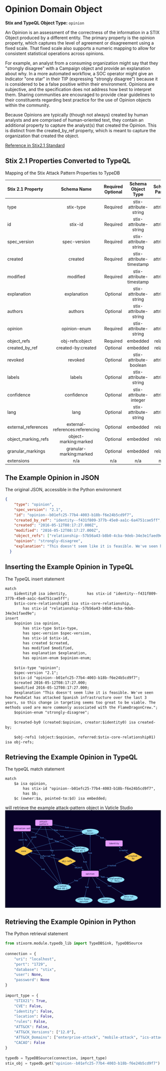 # Opinion Domain Object

**Stix and TypeQL Object Type:**  `opinion`

An Opinion is an assessment of the correctness of the information in a STIX Object produced by a different entity. The primary property is the opinion property, which captures the level of agreement or disagreement using a fixed scale. That fixed scale also supports a numeric mapping to allow for consistent statistical operations across opinions.

 

For example, an analyst from a consuming organization might say that they "strongly disagree" with a Campaign object and provide an explanation about why. In a more automated workflow, a SOC operator might give an Indicator "one star" in their TIP (expressing "strongly disagree") because it is considered to be a false positive within their environment. Opinions are subjective, and the specification does not address how best to interpret them. Sharing communities are encouraged to provide clear guidelines to their constituents regarding best practice for the use of Opinion objects within the community.

Because Opinions are typically (though not always) created by human analysts and are comprised of human-oriented text, they contain an additional property to capture the analyst(s) that created the Opinion. This is distinct from the created_by_ref property, which is meant to capture the organization that created the object.

[Reference in Stix2.1 Standard](https://docs.oasis-open.org/cti/stix/v2.1/os/stix-v2.1-os.html#_ht1vtzfbtzda)
## Stix 2.1 Properties Converted to TypeQL
Mapping of the Stix Attack Pattern Properties to TypeDB

|  Stix 2.1 Property    |           Schema Name             | Required  Optional  |      Schema Object Type | Schema Parent  |
|:--------------------|:--------------------------------:|:------------------:|:------------------------:|:-------------:|
|  type                 |            stix-type              |      Required       |  stix-attribute-string    |   attribute    |
|  id                   |             stix-id               |      Required       |  stix-attribute-string    |   attribute    |
|  spec_version         |           spec-version            |      Required       |  stix-attribute-string    |   attribute    |
|  created              |             created               |      Required       | stix-attribute-timestamp  |   attribute    |
|  modified             |             modified              |      Required       | stix-attribute-timestamp  |   attribute    |
| explanation  |explanation  |      Optional       |  stix-attribute-string    |   attribute    |
| authors |authors |      Optional       |  stix-attribute-string    |   attribute    |
| opinion |opinion-enum |      Required       |  stix-attribute-string    |   attribute    |
| object_refs |obj-refs:object |      Required       |   embedded     |relation |
| created_by_ref       |        created-by:created         |      Optional       |   embedded     |relation |
|  revoked              |             revoked               |      Optional       |  stix-attribute-boolean   |   attribute    |
|  labels               |              labels               |      Optional       |  stix-attribute-string    |   attribute    |
|  confidence           |            confidence             |      Optional       |  stix-attribute-integer   |   attribute    |
|  lang                 |               lang                |      Optional       |  stix-attribute-string    |   attribute    |
|  external_references  | external-references:referencing   |      Optional       |   embedded     |relation |
|  object_marking_refs  |      object-marking:marked        |      Optional       |   embedded     |relation |
|  granular_markings    |     granular-marking:marked       |      Optional       |   embedded     |relation |
|  extensions           |               n/a                 |        n/a          |           n/a             |      n/a       |

## The Example Opinion in JSON
The original JSON, accessible in the Python environment
```json
{
    "type": "opinion",
    "spec_version": "2.1",
    "id": "opinion--b01efc25-77b4-4003-b18b-f6e24b5cd9f7",
    "created_by_ref": "identity--f431f809-377b-45e0-aa1c-6a4751cae5ff",
    "created": "2016-05-12T08:17:27.000Z",
    "modified": "2016-05-12T08:17:27.000Z",
    "object_refs": ["relationship--57b56a43-b8b0-4cba-9deb-34e3e1faed9e"],       
    "opinion": "strongly-disagree",
    "explanation": "This doesn't seem like it is feasible. We've seen how PandaCat has attacked Spanish infrastructure over the last 3 years, so this change in targeting seems too great to be viable. The methods used are more commonly associated with the FlameDragonCrew."
  }
```


## Inserting the Example Opinion in TypeQL
The TypeQL insert statement
```typeql
match
    $identity0 isa identity,         has stix-id "identity--f431f809-377b-45e0-aa1c-6a4751cae5ff";
    $stix-core-relationship01 isa stix-core-relationship,
        has stix-id "relationship--57b56a43-b8b0-4cba-9deb-34e3e1faed9e";
insert 
    $opinion isa opinion,
        has stix-type $stix-type,
        has spec-version $spec-version,
        has stix-id $stix-id,
        has created $created,
        has modified $modified,
        has explanation $explanation,
        has opinion-enum $opinion-enum;

    $stix-type "opinion";
    $spec-version "2.1";
    $stix-id "opinion--b01efc25-77b4-4003-b18b-f6e24b5cd9f7";
    $created 2016-05-12T08:17:27.000;
    $modified 2016-05-12T08:17:27.000;
    $explanation "This doesn't seem like it is feasible. We've seen how PandaCat has attacked Spanish infrastructure over the last 3 years, so this change in targeting seems too great to be viable. The methods used are more commonly associated with the FlameDragonCrew.";
    $opinion-enum "strongly-disagree";

    $created-by0 (created:$opinion, creator:$identity0) isa created-by;

    $obj-refs1 (object:$opinion, referred:$stix-core-relationship01) isa obj-refs;
```

## Retrieving the Example Opinion in TypeQL
The typeQL match statement

```typeql
match
    $a isa opinion,
        has stix-id "opinion--b01efc25-77b4-4003-b18b-f6e24b5cd9f7",
        has $b;
    $c (owner:$a, pointed-to:$d) isa embedded;
```


will retrieve the example attack-pattern object in Vaticle Studio
![Opinion Example](./img/opinion.png)

## Retrieving the Example Opinion  in Python
The Python retrieval statement

```python
from stixorm.module.typedb_lib import TypeDBSink, TypeDBSource

connection = {
    "uri": "localhost",
    "port": "1729",
    "database": "stix",
    "user": None,
    "password": None
}

import_type = {
    "STIX21": True,
    "CVE": False,
    "identity": False,
    "location": False,
    "rules": False,
    "ATT&CK": False,
    "ATT&CK_Versions": ["12.0"],
    "ATT&CK_Domains": ["enterprise-attack", "mobile-attack", "ics-attack"],
    "CACAO": False
}

typedb = TypeDBSource(connection, import_type)
stix_obj = typedb.get("opinion--b01efc25-77b4-4003-b18b-f6e24b5cd9f7")
```

